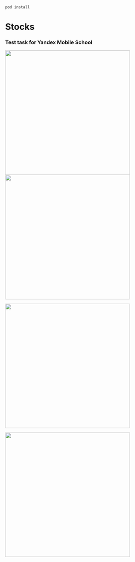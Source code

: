 ```
pod install
```
# Stocks
### Test task for Yandex Mobile School

<a href="url"><img src="https://github.com/odnaks/YandexSchoolTask/blob/master/_screens/1.PNG" width="400" ></a>
<a href="url"><img src="https://github.com/odnaks/YandexSchoolTask/blob/master/_screens/2.PNG" width="400" ></a>

<a href="url"><img src="https://github.com/odnaks/YandexSchoolTask/blob/master/_screens/1.gif" width="400" ></a>

<a href="url"><img src="https://github.com/odnaks/YandexSchoolTask/blob/master/_screens/4.gif" width="400" ></a>

